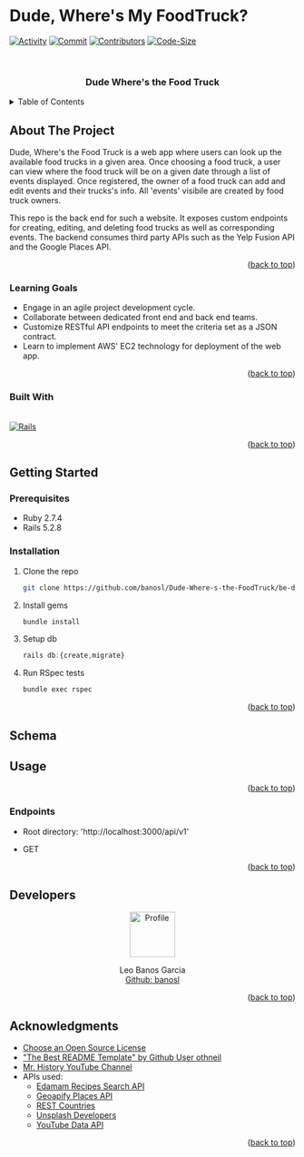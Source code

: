 # Dude, Where's My FoodTruck?

<a name="readme-top"></a>

<!-- PROJECT SHIELDS -->
[![Activity][commit-activity-shield]][commit-activity-url]
[![Commit][last-commit-shield]][last-commit-url]
[![Contributors][contributors-shield]][contributors-url]
[![Code-Size][code-size-shield]][code-size-url]<br>
<!-- PROJECT LOGO -->
<br />
<div align="center">
  <a href="https://github.com/banosl/Dude-Where-s-the-FoodTruck/be-dude-wheres-my-foodtruck">
  </a>
  <h3 align="center">Dude Where's the Food Truck</h3>

</div>

<!-- TABLE OF CONTENTS -->
<details>
  <summary>Table of Contents</summary>
  <ul list-style-position="inside">
    <li>
      <a href="#about-the-project">About The Project</a>
      <ul>
        <li><a href="#learning-goals">Learning Goals</a></li>
        <li><a href="#built-with">Built With</a></li>
      </ul>
    </li>
    <li>
      <a href="#getting-started">Getting Started</a>
      <ul>
        <li><a href="#prerequisites">Prerequisites</a></li>
        <li><a href="#installation">Installation</a></li>
      </ul>
    </li>
    <li>
      <a href="#usage">Usage</a>
      <ul>
        <li><a href="#endpoints">Endpoints</a></li>
      </ul>
    </li>
    <li><a href="#developers">Developers</a></li>
    <li><a href="#acknowledgments">Acknowledgments</a></li>
  </ul>
</details>

<!-- ABOUT THE PROJECT -->
## About The Project

Dude, Where's the Food Truck is a web app where users can look up the available food trucks in a given area. Once choosing a food truck, a user can view where the food truck will be on a given date through a list of events displayed. Once registered, the owner of a food truck can add and edit events and their trucks's info. All 'events' visibile are created by food truck owners. 

This repo is the back end for such a website. It exposes custom endpoints for creating, editing, and deleting food trucks as well as corresponding events. The backend consumes third party APIs such as the Yelp Fusion API and the Google Places API.

<p align="right">(<a href="#readme-top">back to top</a>)</p>

### Learning Goals
- Engage in an agile project development cycle.
- Collaborate between dedicated front end and back end teams.
- Customize RESTful API endpoints to meet the criteria set as a JSON contract.
- Learn to implement AWS' EC2 technology for deployment of the web app.

<p align="right">(<a href="#readme-top">back to top</a>)</p>

### Built With

</br>[![Rails]][Rails-url]

<p align="right">(<a href="#readme-top">back to top</a>)</p>

<!-- GETTING STARTED -->
## Getting Started

### Prerequisites

* Ruby 2.7.4
* Rails 5.2.8

### Installation

1. Clone the repo
   ```sh
   git clone https://github.com/banosl/Dude-Where-s-the-FoodTruck/be-dude-wheres-my-foodtruck.git
   ```
2. Install gems
   ```sh
   bundle install
   ```
3. Setup db
   ```js
   rails db:{create,migrate}
   ```
4. Run RSpec tests
    ```sh
    bundle exec rspec
    ```

<p align="right">(<a href="#readme-top">back to top</a>)</p>

## Schema



## Usage

<p align="right">(<a href="#readme-top">back to top</a>)</p>

### Endpoints

- Root directory: 'http://localhost:3000/api/v1'

- GET 

<p align="right">(<a href="#readme-top">back to top</a>)</p>

<!-- CONTACT -->
## Developers

<div align="center">
  <img src="https://avatars.githubusercontent.com/u/111591731?v=4" alt="Profile" width="80" height="80">
  <p align="center">
    Leo Banos Garcia<br>
    <a href="https://github.com/banosl">Github: banosl</a>
  </p>
</div>

<p align="right">(<a href="#readme-top">back to top</a>)</p>

<!-- ACKNOWLEDGMENTS -->
## Acknowledgments

* [Choose an Open Source License](https://choosealicense.com)
* ["The Best README Template" by Github User othneil](https://github.com/othneildrew/Best-README-Template)
* [Mr. History YouTube Channel](https://www.youtube.com/@MrHistory1/featured)
* APIs used:
  - [Edamam Recipes Search API](https://developer.edamam.com/edamam-recipe-api)
  - [Geoapify Places API](https://apidocs.geoapify.com/docs/places/#about)
  - [REST Countries](https://restcountries.com/#api-endpoints-v3-all)
  - [Unsplash Developers](https://unsplash.com/documentation)
  - [YouTube Data API](https://developers.google.com/youtube/v3)

<p align="right">(<a href="#readme-top">back to top</a>)</p>

[commit-activity-shield]: https://img.shields.io/github/commit-activity/m/banosl/Dude-Where-s-the-FoodTruck/be-dude-wheres-my-foodtruck?style=for-the-badge
[commit-activity-url]: https://github.com/banosl/Dude-Where-s-the-FoodTruck/be-dude-wheres-my-foodtruck/commits/main
[last-commit-shield]: https://img.shields.io/github/last-commit/banosl/Dude-Where-s-the-FoodTruck/be-dude-wheres-my-foodtruck?style=for-the-badge
[last-commit-url]: https://github.com/banosl/Dude-Where-s-the-FoodTruck/be-dude-wheres-my-foodtruck/commits/main
[contributors-shield]: https://img.shields.io/github/contributors/banosl/Dude-Where-s-the-FoodTruck/be-dude-wheres-my-foodtruck.svg?style=for-the-badge
[contributors-url]: https://github.com/banosl/Dude-Where-s-the-FoodTruck/be-dude-wheres-my-foodtruck/graphs/contributors
[forks-shield]: https://img.shields.io/github/forks/banosl/Dude-Where-s-the-FoodTruck/be-dude-wheres-my-foodtruck.svg?style=for-the-badge
[forks-url]: https://github.com/banosl/Dude-Where-s-the-FoodTruck/be-dude-wheres-my-foodtruck/network/members
[stars-shield]: https://img.shields.io/github/stars/banosl/Dude-Where-s-the-FoodTruck/be-dude-wheres-my-foodtruck.svg?style=for-the-badge
[stars-url]: https://github.com/banosl/Dude-Where-s-the-FoodTruck/be-dude-wheres-my-foodtruck/stargazers
[issues-shield]: https://img.shields.io/github/issues/banosl/Dude-Where-s-the-FoodTruck/be-dude-wheres-my-foodtruck.svg?style=for-the-badge
[issues-url]: https://github.com/banosl/Dude-Where-s-the-FoodTruck/be-dude-wheres-my-foodtruck/issues
[code-size-shield]: https://img.shields.io/github/languages/code-size/banosl/Dude-Where-s-the-FoodTruck/be-dude-wheres-my-foodtruck?style=for-the-badge
[code-size-url]: https://github.com/banosl/Dude-Where-s-the-FoodTruck/be-dude-wheres-my-foodtruck/wiki
[watchers-shield]: https://img.shields.io/github/watchers/banosl/Dude-Where-s-the-FoodTruck/be-dude-wheres-my-foodtruck?style=social
[watchers-url]: https://github.com/banosl/Dude-Where-s-the-FoodTruck/be-dude-wheres-my-foodtruck/network/members
[license-shield]: https://img.shields.io/github/license/banosl/Dude-Where-s-the-FoodTruck/be-dude-wheres-my-foodtruck.svg?style=for-the-badge
[license-url]: https://github.com/banosl/Dude-Where-s-the-FoodTruck/be-dude-wheres-my-foodtruck/blob/master/LICENSE.txt
[linkedin-shield]: https://img.shields.io/badge/-LinkedIn-black.svg?style=for-the-badge&logo=linkedin&colorB=555
[linkedin-url]: https://linkedin.com/in/linkedin_username
[product-screenshot]: images/screenshot.png
[Bootstrap.com]: https://img.shields.io/badge/Bootstrap-563D7C?style=for-the-badge&logo=bootstrap&logoColor=white
[Bootstrap-url]: https://getbootstrap.com
[Rails]: https://img.shields.io/badge/-Ruby%20on%20Rails-CC0000?logo=ruby-on-rails&logoColor=white&style=for-the-badge
[Rails-url]: https://rubyonrails.org 